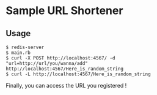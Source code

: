 # Sample URL Shortener

## Usage

```
$ redis-server
$ main.rb
$ curl -X POST http://localhost:4567/ -d "url=http://url/you/wanna/add"
http://localhost:4567/Here_is_random_string
$ curl -L http://localhost:4567/Here_is_random_string
```

Finally, you can access the URL you registered !
